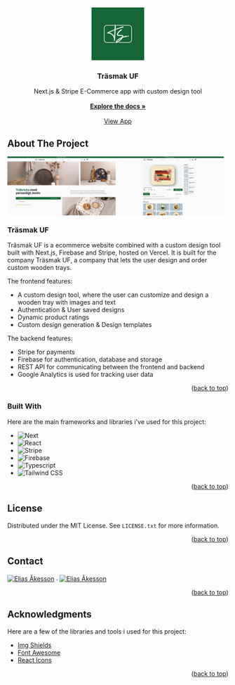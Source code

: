 <a name="readme-top"></a>

<!-- PROJECT LOGO -->
<br />
<div align="center">
  <a href="https://github.com/eliasakesson/trasmak-uf">
    <img src="public/images/logo-big.png" alt="Logo" width="120" height="120">
  </a>

  <h3 align="center">Träsmak UF</h3>

  <p align="center">
    Next.js & Stripe E-Commerce app with custom design tool
    <br />
    <br />
    <a href="https://github.com/eliasakesson/trasmak-uf"><strong>Explore the docs »</strong></a>
    <br />
    <br />
    <a href="https://www.trasmakuf.se">View App</a>
  </p>
</div>

<!-- ABOUT THE PROJECT -->
## About The Project

<div style="display:flex">
  <img src="public/images/home-page.png" alt="" width="49%" />
  <img src="public/images/designer.png" alt="" width="49%" />
</div>

### Träsmak UF

Träsmak UF is a ecommerce website combined with a custom design tool built with Next.js, Firebase and Stripe, hosted on Vercel. It is built for the company Träsmak UF, a company that lets the user design and order custom wooden trays.

The frontend features:
* A custom design tool, where the user can customize and design a wooden tray with images and text
* Authentication & User saved designs
* Dynamic product ratings
* Custom design generation & Design templates

The backend features:
* Stripe for payments
* Firebase for authentication, database and storage
* REST API for communicating between the frontend and backend
* Google Analytics is used for tracking user data

<p align="right">(<a href="#readme-top">back to top</a>)</p>

### Built With

Here are the main frameworks and libraries i've used for this project:

* ![Next][Next.js]
* ![React][React.js]
* ![Stripe][Stripe]
* ![Firebase][Firebase]
* ![Typescript][Typescript]
* ![Tailwind CSS][Tailwind]

<p align="right">(<a href="#readme-top">back to top</a>)</p>

<!-- LICENSE -->
## License

Distributed under the MIT License. See `LICENSE.txt` for more information.

<p align="right">(<a href="#readme-top">back to top</a>)</p>



<!-- CONTACT -->
## Contact

<a href="https://www.linkedin.com/in/eliasakesson/" target="blank"><img align="center" src="https://upload.wikimedia.org/wikipedia/commons/thumb/c/ca/LinkedIn_logo_initials.png/800px-LinkedIn_logo_initials.png" alt="Elias Åkesson" height="40" width="40"/></a>
.
<a href="https://github.com/eliasakesson" target="blank"><img align="center" src="https://raw.githubusercontent.com/rahuldkjain/github-profile-readme-generator/master/src/images/icons/Social/github.svg" alt="Elias Åkesson" height="40" width="40" /></a>

<p align="right">(<a href="#readme-top">back to top</a>)</p>



<!-- ACKNOWLEDGMENTS -->
## Acknowledgments

Here are a few of the libraries and tools i used for this project:

* [Img Shields](https://shields.io)
* [Font Awesome](https://fontawesome.com)
* [React Icons](https://react-icons.github.io/react-icons/search)

<p align="right">(<a href="#readme-top">back to top</a>)</p>



<!-- MARKDOWN LINKS & IMAGES -->
[logo]: public/images/logo.png
[product-screenshot]: public/images/home-page.png
[Next.js]: https://img.shields.io/badge/next.js-000000?style=for-the-badge&logo=nextdotjs&logoColor=white
[React.js]: https://img.shields.io/badge/React-20232A?style=for-the-badge&logo=react&logoColor=61DAFB
[Stripe]: https://img.shields.io/badge/Stripe-5433FF?style=for-the-badge&logo=stripe&logoColor=white
[Firebase]: https://img.shields.io/badge/FireBase-FFCB2B?style=for-the-badge&logo=firebase&logoColor=black
[Typescript]: https://img.shields.io/badge/typescript-%23007ACC.svg?style=for-the-badge&logo=typescript&logoColor=white
[Tailwind]: https://img.shields.io/badge/Tailwind_CSS-1CC6FF?style=for-the-badge&logo=tailwindcss&logoColor=white
